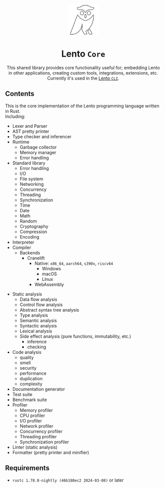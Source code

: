 <div align=center>
    <br>
    <img src="assets/logo_white.png" height=100px/>
    <h1>Lento <code>Core</code></h1>
    <p>
		<!-- portable to different platforms, interoperable languages, environments, etc. -->
		This shared library provides core functionality useful for; embedding Lento in other applications, creating custom tools, integrations, extensions, etc.
		Currently it's used in the <a href="https://github.com/lento-lang/Lento" target="_blank">Lento <code>CLI</code></a>.
	</p>
</div>

## Contents
This is the core implementation of the Lento programming language written in Rust. \
Including:
- Lexer and Parser
- AST pretty printer
- Type checker and inferencer
- Runtime
	- Garbage collector
	- Memory manager
	- Error handling
- Standard library
	- Error handling
	- I/O
	- File system
	- Networking
	- Concurrency
	- Threading
	- Synchronization
	- Time
	- Date
	- Math
	- Random
	- Cryptography
	- Compression
	- Encoding
- Interpreter
	<!-- - Debugger support (planned)
	- JIT compiler (planned) -->
- Compiler <!-- (Ahead-of-time) -->
	<!-- - Optimizer
		- Dead code elimination
		- Constant folding
		- Constant propagation
		- Function Inlining
		- Pure function evaluation
		- Recursion elimination
		- Tail call optimization
		- Partial evaluation
		- Parallelization via Vectorization
			- SIMD
			- Multi-threading -->
	- Backends
		- Cranelift
			- Native: `x86_64`, `aarch64`, `s390x`, `riscv64`
				- Windows
				- macOS
				- Linux
			- WebAssembly <!-- : `wasm32`, `wasm64`, `wasm`, `wasi`, `wasi32`, `wasi64`, `wasiwasm`, `wasiwasm32`, `wasiwasm64` -->
<!--
		- ~~LLVM~~ (planned)
		- ~~QBE~~ (planned)
		- ~~.NET~~ (planned)
		- ~~JVM~~ (planned)
		- ~~BEAM~~ (planned)
		- ~~MIR~~ (planned)
		- ~~MIPS~~ (planned)
	- Transpiler
		- ~~TinyCC~~ (planned)
		- ~~JavaScript~~ (planned)
			- ~~Browser~~ (planned)
			- ~~Node.js~~ (planned)
			- ~~Deno~~ (planned)
			- ~~Bun~~ (planned)
-->
- Static analysis
	- Data flow analysis
	- Control flow analysis
	- Abstract syntax tree analysis
	- Type analysis
	- Semantic analysis
	- Syntactic analysis
	- Lexical analysis
	- Side effect analysis (pure functions, immutability, etc.)
		- inference
		- checking
- Code analysis
	- quality
	- smell
	- security
	- performance
	- duplication
	- complexity
- Documentation generator
- Test suite
- Benchmark suite
- Profiler
	- Memory profiler
	- CPU profiler
	- I/O profiler
	- Network profiler
	- Concurrency profiler
	- Threading profiler
	- Synchronization profiler
- Linter (static analysis)
- Formatter (pretty printer and minifier)
<!-- - Code coverage -->
<!-- - IDE support
	- Language server
	- Syntax highlighting
	- Code completion
	- Code navigation
	- Code refactoring
	- Code folding
	- Code lens
	- Code actions
	- Diagnostics
	- Hover
	- Signature help
	- Document symbols
	- Workspace symbols
	- References -->
<!-- - Build system
	- Package manager
	- Dependency manager
	- Build tool
	- Task runner
- Package manager
	- Registry
	- Repository
	- Index
	- Cache
	- Lock file
	- Manifest
	- Package
	- Version -->

## Requirements
- `rustc 1.78.0-nightly (46b180ec2 2024-03-08)` or later
